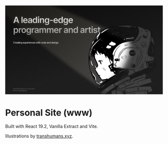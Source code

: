 ![Cover](https://raw.githubusercontent.com/tyeongkim/www/refs/heads/main/public/cover.png)

# Personal Site (www)
Built with React 19.2, Vanilla Extract and Vite.

Illustrations by [transhumans.xyz](https://transhumans.xyz).
